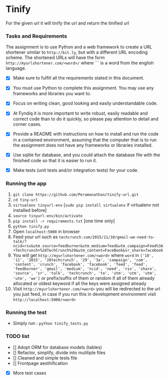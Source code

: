 # Tinify
For the given url it will tinify the url and return the tinified url

### Tasks and Requirements
The assignment is to use Python and a web framework to create a URL shortener similar to `http://bit.ly​`, but with a different URL encoding scheme. The shortened URLs will have the form `http://myurlshortener.com/​<word>/` where 
`<word>`` is a word from the english language. 

- [x] Make sure to fulfill all the requirements stated in this document. 
- [x] You must use Python to complete this assignment. You may use any frameworks and libraries you want to. 
- [x] Focus on writing clean, good looking and easily understandable code.  
- [x] At Fyndiq it is more important to write robust, easily readable and correct code than to do 
it quickly, so please pay attention to detail and corner cases. 
- [x] Provide a README with instructions on how to install and run the code in a contained environment, assuming that the computer that is to run the assignment does not have any frameworks or libraries installed. 
- [x] Use sqlite for database, and you could attach the database file with the finished code so that it is easier to run it. 
- [x] Make tests (unit tests and/or integration tests) for your code.


### Running the app
 
1. `git clone https://github.com/Peramanathan/tinify-url.git`
2. `cd tiny-url`
3. `virtualenv tinyurl-env`   [`sudo pip install virtualenv` if virtualenv not installed before]
4. `source tinyurl-env/bin/activate`
5. `pip install -r requirements.txt`  [one time only]
6. `python tinify.py`
7. Open `localhost:5000` in browser
8. Feed your url such as `techcrunch.com/2015/11/10/gmail-we-need-to-talk/?ncid=rss&utm_source=feedburner&utm_medium=feed&utm_campaign=Feed%3A+Techcrunch+%28TechCrunch%29&utm_content=FaceBook&sr_share=facebook` 
9. You will get `http://myurlshortener.com/<word>` where `word` in 
```['10', '11', '2015', '28techcrunch', '29', '3a', 'campaign', 'com', 'content', 'crunch', 'facebook', 'facebook', 'feed', 'feed', 'feedburner', 'gmail', 'medium', 'ncid', 'need', 'rss', 'share', 'source', 'sr', 'talk', 'techcrunch', 'to', 'utm', 'utm', 'utm', 'utm', 'we']``` or prefix/suffix of them or random if all of them already allocated or oldest keyword if all the keys were assigned already
10. Visit `http://myurlshortener.com/<word>` you will be redirected to the url
you just feed, in case if you run this in development environment visit `http://localhost:5000/<word>`


### Running the test

- Simply run : `python tinify_tests.py`

### TODO list

- [] Adopt ORM for database models (tables)
- [] Refactor, simplify, divide into mulitiple files
- [] Cleaned and simple tests file
- [] Frontpage aesthification
- [x] More test cases
